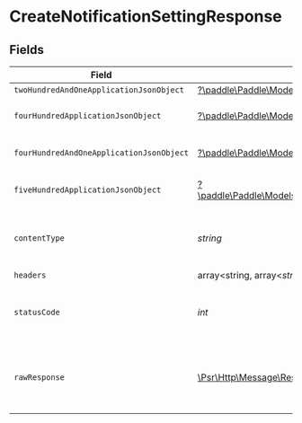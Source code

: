 # CreateNotificationSettingResponse


## Fields

| Field                                                                                                                                                                                       | Type                                                                                                                                                                                        | Required                                                                                                                                                                                    | Description                                                                                                                                                                                 |
| ------------------------------------------------------------------------------------------------------------------------------------------------------------------------------------------- | ------------------------------------------------------------------------------------------------------------------------------------------------------------------------------------------- | ------------------------------------------------------------------------------------------------------------------------------------------------------------------------------------------- | ------------------------------------------------------------------------------------------------------------------------------------------------------------------------------------------- |
| `twoHundredAndOneApplicationJsonObject`                                                                                                                                                     | [?\paddle\Paddle\Models\Operations\CreateNotificationSettingResponseBody](../../Models/Operations/CreateNotificationSettingResponseBody.md)                                                 | :heavy_minus_sign:                                                                                                                                                                          | Created                                                                                                                                                                                     |
| `fourHundredApplicationJsonObject`                                                                                                                                                          | [?\paddle\Paddle\Models\Operations\CreateNotificationSettingNotificationsResponseBody](../../Models/Operations/CreateNotificationSettingNotificationsResponseBody.md)                       | :heavy_minus_sign:                                                                                                                                                                          | General error response                                                                                                                                                                      |
| `fourHundredAndOneApplicationJsonObject`                                                                                                                                                    | [?\paddle\Paddle\Models\Operations\CreateNotificationSettingNotificationsResponseResponseBody](../../Models/Operations/CreateNotificationSettingNotificationsResponseResponseBody.md)       | :heavy_minus_sign:                                                                                                                                                                          | General error response                                                                                                                                                                      |
| `fiveHundredApplicationJsonObject`                                                                                                                                                          | [?\paddle\Paddle\Models\Operations\CreateNotificationSettingNotificationsResponse500ResponseBody](../../Models/Operations/CreateNotificationSettingNotificationsResponse500ResponseBody.md) | :heavy_minus_sign:                                                                                                                                                                          | General error response                                                                                                                                                                      |
| `contentType`                                                                                                                                                                               | *string*                                                                                                                                                                                    | :heavy_check_mark:                                                                                                                                                                          | HTTP response content type for this operation                                                                                                                                               |
| `headers`                                                                                                                                                                                   | array<string, array<*string*>>                                                                                                                                                              | :heavy_minus_sign:                                                                                                                                                                          | N/A                                                                                                                                                                                         |
| `statusCode`                                                                                                                                                                                | *int*                                                                                                                                                                                       | :heavy_check_mark:                                                                                                                                                                          | HTTP response status code for this operation                                                                                                                                                |
| `rawResponse`                                                                                                                                                                               | [\Psr\Http\Message\ResponseInterface](https://www.php-fig.org/psr/psr-7/#33-psrhttpmessageresponseinterface)                                                                                | :heavy_minus_sign:                                                                                                                                                                          | Raw HTTP response; suitable for custom response parsing                                                                                                                                     |